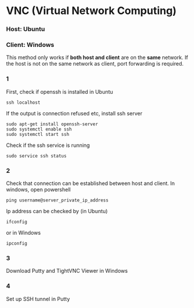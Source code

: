 # VNC (Virtual Network Computing)
### Host: Ubuntu
### Client: Windows

This method only works if **both host and client** are on the **same** network. If the host is not on the same network as client, port forwarding is required.

### 1
First, check if openssh is installed in Ubuntu
```
ssh localhost
```
If the output is connection refused etc, install ssh server
```
sudo apt-get install openssh-server
sudo systemctl enable ssh
sudo systemctl start ssh
```
Check if the ssh service is running
```
sudo service ssh status
```
### 2
Check that connection can be established between host and client.
In windows, open powershell
```
ping username@server_private_ip_address
```
Ip address can be checked by (in Ubuntu)
```
ifconfig
```
or in Windows
```
ipconfig
```
### 3
Download Putty and TightVNC Viewer in Windows

### 4
Set up SSH tunnel in Putty

